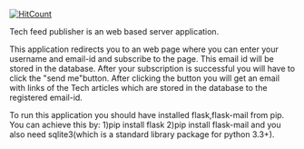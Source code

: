 [![HitCount](http://hits.dwyl.io/teamtact/https://github.com/teamtact/tech-feed-publisher-socket.svg)](http://hits.dwyl.io/teamtact/https://github.com/teamtact/tech-feed-publisher-socket)

 Tech feed publisher is an web based server application.

This application redirects you to an web page where you can enter your username and email-id and subscribe to the page.
This email id will be stored in the database.
After your subscription is successful you will have to click the "send me"button.
After clicking the button you will get an email with links of the Tech articles which are stored in the database to the registered email-id. 

To run this application you should have installed flask,flask-mail from pip.
You can achieve this by:
        1)pip install flask
        2)pip install flask-mail
and you also need sqlite3(which is a standard library package for python 3.3+).
   
